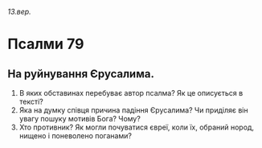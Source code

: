 
_13.вер._

# Псалми 79

## На руйнування Єрусалима.
1. В яких обставинах перебуває автор псалма? Як це описується в тексті?
2. Яка на думку співця причина падіння Єрусалима? Чи приділяє він увагу пошуку мотивів Бога? Чому?
3. Хто противник? Як могли почуватися євреї, коли їх, обраний нород, нищено і поневолено поганами?

